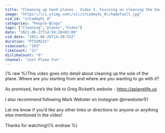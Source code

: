 ```yaml
---
title: "Cleaning up hand planes - Video 1. Focusing on cleaning the body (aka: sole) of Stanley hand planes"
image: "https:\/\/i.ytimg.com\/vi\/zrCadmyhL_0\/hqdefault.jpg"
vid_id: "zrCadmyhL_0"
categories: "People-Blogs"
tags: ["Cleaning","planes","Video"]
date: "2021-06-27T14:58:28+03:00"
vid_date: "2021-06-26T14:30:55Z"
duration: "PT32M21S"
viewcount: "103"
likeCount: "21"
dislikeCount: "0"
channel: "Just Plane Fun"
---
```

{% raw %}This video goes into detail about cleaning up the sole of the plane. Where are you starting from and where are you wanting to go with it? <br /><br />As promised, here’s the link to Greg Rickett’s website - <a rel="nofollow" target="blank" href="https://aplanelife.us">https://aplanelife.us</a><br /><br />I also recommend following Mark Webster on Instagram @mwebster51 <br /><br />Let me know if you’d like any other links or directions to anyone or anything else mentioned in the video! <br /><br />Thanks for watching!{% endraw %}

